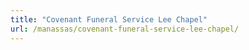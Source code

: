 ```yaml
---
title: "Covenant Funeral Service Lee Chapel"
url: /manassas/covenant-funeral-service-lee-chapel/
---
```

